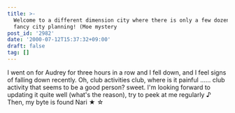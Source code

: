 ```yaml
---
title: >-
  Welcome to a different dimension city where there is only a few dozen m3 of
  fancy city planning! (Moe mystery
post_id: '2982'
date: '2000-07-12T15:37:32+09:00'
draft: false
tag: []
---
```


I went on for Audrey for three hours in a row and I fell down, and I feel signs of falling down recently. Oh, club activities club, where is it painful ...... club activity that seems to be a good person? sweet. I'm looking forward to updating it quite well (what's the reason), try to peek at me regularly ♪ Then, my byte is found Nari ★ ☆